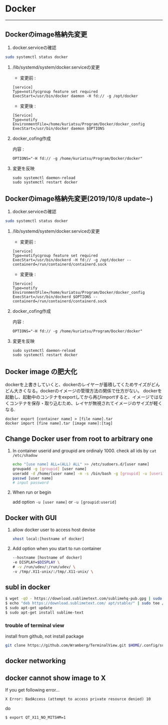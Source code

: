 # Docker
---

## Dockerのimage格納先変更

1. docker.serviceの確認
```bash
sudo systemctl status docker
```
1. /lib/systemd/system/docker.serviceの変更

    * 変更前 :
    ```shell
    [service]
    Type=notifycgroup feature set required
    ExecStart=/usr/bin/docker daemon -H fd:// -g /opt/docker
    ```
    * 変更後 :
    ```shell
    [Service]
    Type=notify
    EnvironmentFile=/home/kuriatsu/Program/Docker/docker_config
    ExecStart=/usr/bin/docker daemon $OPTIONS
    ```

1. docker_cofing作成

    内容 :
    ```shell
    OPTIONS="-H fd:// -g /home/kuriatsu/Program/Docker/docker"
    ```

1. 変更を反映

    ```shell
    sudo systemctl daemon-reload
    sudo systemctl restart docker
    ```

## Dockerのimage格納先変更(2019/10/8 update~)

1. docker.serviceの確認
```bash
sudo systemctl status docker
```
1. /lib/systemd/system/docker.serviceの変更

    * 変更前 :
    ```shell
    [service]
    Type=notifycgroup feature set required
    ExecStart=/usr/bin/dockerd -H fd:// -g /opt/docker --containerd=/run/containerd/containerd.sock
    ```
    * 変更後 :
    ```shell
    [Service]
    Type=notify
    EnvironmentFile=/home/kuriatsu/Program/Docker/docker_config
    ExecStart=/usr/bin/dockerd $OPTIONS --containerd=/run/containerd/containerd.sock
    ```

1. docker_cofing作成

    内容 :
    ```shell
    OPTIONS="-H fd:// -g /home/kuriatsu/Program/Docker/docker"
    ```
1. 変更を反映

    ```shell
    sudo systemctl daemon-reload
    sudo systemctl restart docker
    ```

## Docker image の肥大化

dockerを上書きしていくと、dockerのレイヤーが蓄積してくためサイズがどんどん大きくなる。dockerのイメージの管理方法の関係で仕方がない。
dockerを起動し、起動中のコンテナをexportしてから再びimportすると、イメージではなくコンテナを保存・取り込むため、レイヤが無視されてイメージのサイズが軽くなる.

```shell
docker export [container name] > [file name].tar
docker import [fine name].tar [image name]:[tag]
```

## Change Docker user from root to arbitrary one

1. In container
    userid and groupid are ordinaly 1000. check all ids by `cat /etc/shadow`
    ```bash
    echo "[use name] ALL=(ALL) ALL" >> /etc/sudoers.d/[user name]
    groupadd -g [groupid] [user name]
    useradd -d /home/[user name] -m -s /bin/bash -g [groupid] -u [userid] [user name]
    passwd [user name]
    # input password
    ```
1. When run or begin

    add option `-u [user name]` or `-u [groupid:userid]`

## Docker with GUI

1. allow docker user to access host devise

    ```bash
    xhost local:[hostname of docker]
    ```

1. Add option when you start to run container

    ```bash
    --hostname [hostname of docker]
    -e DISPLAY=$DISPLAY \
    # -v /run/udev/:/run/udev/ \
    -v /tmp/.X11-unix/:/tmp/.X11-unix/ \
    ```

## subl in docker
```bash
$ wget -qO - https://download.sublimetext.com/sublimehq-pub.gpg | sudo apt-key add -
$ echo "deb https://download.sublimetext.com/ apt/stable/" | sudo tee /etc/apt/sources.list.d/sublime-text.list
$ sudo apt-get update
$ sudo apt-get install sublime-text
```
### trouble of terminal view
install from github, not install package
```bash
git clone https://github.com/Wramberg/TerminalView.git $HOME/.config/sublime-text-3/Packages/TerminalView
```

## docker networking


## docker cannot show image to X

If you get following error...

    X Error: BadAccess (attempt to access private resource denied) 10

do
```bash
$ export QT_X11_NO_MITSHM=1
```
